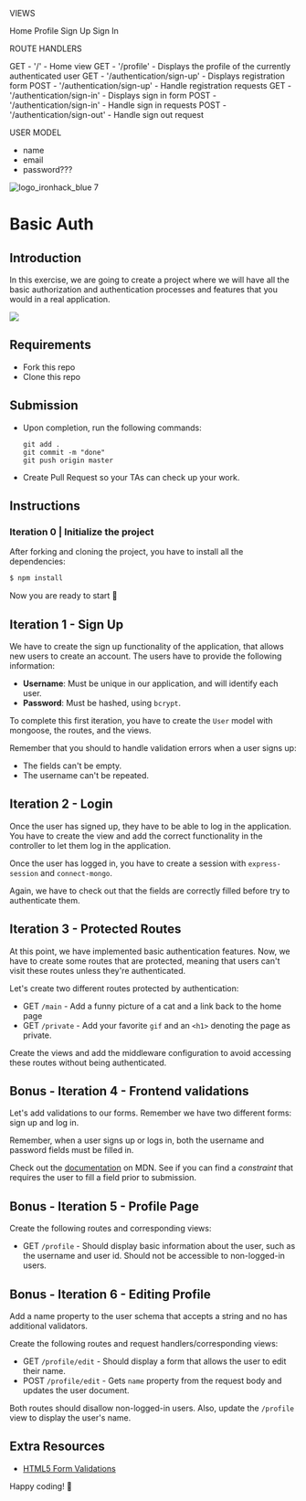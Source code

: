 
VIEWS

Home
Profile
Sign Up
Sign In


ROUTE HANDLERS

GET - '/' - Home view
GET - '/profile' - Displays the profile of the currently authenticated user
GET - '/authentication/sign-up' - Displays registration form
POST - '/authentication/sign-up' - Handle registration requests
GET - '/authentication/sign-in' - Displays sign in form
POST - '/authentication/sign-in' - Handle sign in requests
POST - '/authentication/sign-out' - Handle sign out request

USER MODEL 

- name
- email
- password???

![logo_ironhack_blue 7](https://user-images.githubusercontent.com/23629340/40541063-a07a0a8a-601a-11e8-91b5-2f13e4e6b441.png)

# Basic Auth

## Introduction

In this exercise, we are going to create a project where we will have all the basic authorization and authentication processes and features that you would in a real application.

![](https://s3-eu-west-1.amazonaws.com/ih-materials/uploads/upload_044a7b23c9b4cf082e1c4fadcd12d308.png)

## Requirements

- Fork this repo
- Clone this repo

## Submission

- Upon completion, run the following commands:

  ```
  git add .
  git commit -m "done"
  git push origin master
  ```

- Create Pull Request so your TAs can check up your work.

## Instructions

### Iteration 0 | Initialize the project

After forking and cloning the project, you have to install all the dependencies:

```sh
$ npm install
```

Now you are ready to start 🚀

## Iteration 1 - Sign Up

We have to create the sign up functionality of the application, that allows new users to create an account. The users have to provide the following information:

- **Username**: Must be unique in our application, and will identify each user.
- **Password**: Must be hashed, using `bcrypt`.

To complete this first iteration, you have to create the `User` model with mongoose, the routes, and the views.

Remember that you should to handle validation errors when a user signs up:

- The fields can't be empty.
- The username can't be repeated.

## Iteration 2 - Login

Once the user has signed up, they have to be able to log in the application. You have to create the view and add the correct functionality in the controller to let them log in the application.

Once the user has logged in, you have to create a session with `express-session` and `connect-mongo`.

Again, we have to check out that the fields are correctly filled before try to authenticate them.

## Iteration 3 - Protected Routes

At this point, we have implemented basic authentication features. Now, we have to create some routes that are protected, meaning that users can't visit these routes unless they're authenticated.

Let's create two different routes protected by authentication:

- GET `/main` - Add a funny picture of a cat and a link back to the home page
- GET `/private` - Add your favorite `gif` and an `<h1>` denoting the page as private.

Create the views and add the middleware configuration to avoid accessing these routes without being authenticated.

## Bonus - Iteration 4 - Frontend validations

Let's add validations to our forms. Remember we have two different forms: sign up and log in.

Remember, when a user signs up or logs in, both the username and password fields must be filled in.

Check out the [documentation](https://developer.mozilla.org/en-US/docs/Learn/HTML/Forms/Data_form_validation) on MDN. See if you can find a _constraint_ that requires the user to fill a field prior to submission.

## Bonus - Iteration 5 - Profile Page

Create the following routes and corresponding views:

- GET `/profile` - Should display basic information about the user, such as the username and user id. Should not be accessible to non-logged-in users.

## Bonus - Iteration 6 - Editing Profile

Add a name property to the user schema that accepts a string and no has additional validators.

Create the following routes and request handlers/corresponding views:

- GET `/profile/edit` - Should display a form that allows the user to edit their name.
- POST `/profile/edit` - Gets `name` property from the request body and updates the user document.

Both routes should disallow non-logged-in users. Also, update the `/profile` view to display the user's name.

## Extra Resources

- [HTML5 Form Validations](http://www.the-art-of-web.com/html/html5-form-validation/)

Happy coding! 💙
